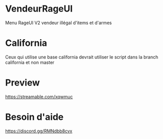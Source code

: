 # VendeurRageUI
Menu RageUI V2 vendeur illégal d'items et d'armes

# California
Ceux qui utilise une base california devrait utiliser le script dans la branch california et non master

# Preview
https://streamable.com/xqwmuc

# Besoin d'aide 
https://discord.gg/RMNdbb8cvx
